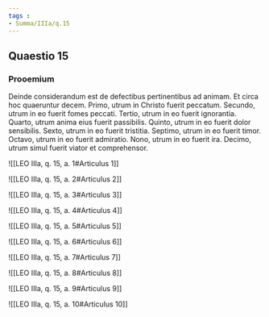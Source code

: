 ```yaml
---
tags : 
- Summa/IIIa/q.15
---
```


## Quaestio 15

### Prooemium

Deinde considerandum est de defectibus pertinentibus ad animam. Et circa hoc quaeruntur decem. Primo, utrum in Christo fuerit peccatum. Secundo, utrum in eo fuerit fomes peccati. Tertio, utrum in eo fuerit ignorantia. Quarto, utrum anima eius fuerit passibilis. Quinto, utrum in eo fuerit dolor sensibilis. Sexto, utrum in eo fuerit tristitia. Septimo, utrum in eo fuerit timor. Octavo, utrum in eo fuerit admiratio. Nono, utrum in eo fuerit ira. Decimo, utrum simul fuerit viator et comprehensor.

![[LEO IIIa, q. 15, a. 1#Articulus 1]]

![[LEO IIIa, q. 15, a. 2#Articulus 2]]

![[LEO IIIa, q. 15, a. 3#Articulus 3]]

![[LEO IIIa, q. 15, a. 4#Articulus 4]]

![[LEO IIIa, q. 15, a. 5#Articulus 5]]

![[LEO IIIa, q. 15, a. 6#Articulus 6]]

![[LEO IIIa, q. 15, a. 7#Articulus 7]]

![[LEO IIIa, q. 15, a. 8#Articulus 8]]

![[LEO IIIa, q. 15, a. 9#Articulus 9]]

![[LEO IIIa, q. 15, a. 10#Articulus 10]]

